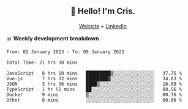 
<h2 align="center">👋 Hello! I'm Cris.</h2>
<p align="center">
  <a href="https://www.criscunas.dev">Website</a> •
  <a href="https://www.linkedin.com/in/cristophercunas/">LinkedIn</a> 
</p>


📊 **Weekly development breakdown**
<!--START_SECTION:waka-->

```text
From: 02 January 2023 - To: 09 January 2023

Total Time: 21 hrs 30 mins

JavaScript   8 hrs 10 mins   █████████▒░░░░░░░░░░░░░░░   37.75 %
Vue.js       7 hrs 32 mins   ████████▓░░░░░░░░░░░░░░░░   34.83 %
JSON         3 hrs 36 mins   ████▒░░░░░░░░░░░░░░░░░░░░   16.69 %
TypeScript   1 hr 51 mins    ██░░░░░░░░░░░░░░░░░░░░░░░   08.56 %
Docker       9 mins          ▒░░░░░░░░░░░░░░░░░░░░░░░░   00.76 %
Other        8 mins          ░░░░░░░░░░░░░░░░░░░░░░░░░   00.66 %
```

<!--END_SECTION:waka-->
